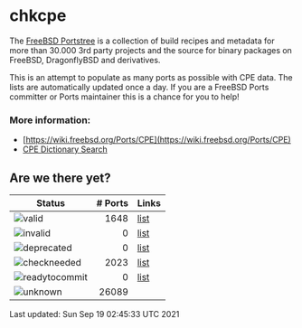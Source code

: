 # chkcpe

The [FreeBSD Portstree](https://cgit.freebsd.org/ports) is a collection of build recipes
and metadata for more than 30.000 3rd party projects and the source for binary packages on
FreeBSD, DragonflyBSD and derivatives.

This is an attempt to populate as many ports as possible with CPE data. The lists are
automatically updated once a day. If you are a FreeBSD Ports committer or Ports maintainer
this is a chance for you to help!

### More information:
* [https://wiki.freebsd.org/Ports/CPE](https://wiki.freebsd.org/Ports/CPE)
* [CPE Dictionary Search](http://web.nvd.nist.gov/view/cpe/search)


## Are we there yet?

| Status                                                              | # Ports          | Links                                                      |
| --------------------------------------------------------------------| ---------------: | ---------------------------------------------------------- |
| ![valid](https://img.shields.io/badge/valid-brightgreen)            | 1648         | [list](https://github.com/decke/chkcpe/wiki/valid)         |
| ![invalid](https://img.shields.io/badge/invalid-red)                | 0       | [list](https://github.com/decke/chkcpe/wiki/invalid)       |
| ![deprecated](https://img.shields.io/badge/deprecated-red)          | 0    | [list](https://github.com/decke/chkcpe/wiki/deprecated)    |
| ![checkneeded](https://img.shields.io/badge/checkneeded-orange)     | 2023   | [list](https://github.com/decke/chkcpe/wiki/checkneeded)   |
| ![readytocommit](https://img.shields.io/badge/readytocommit-orange) | 0 | [list](https://github.com/decke/chkcpe/wiki/readytocommit) |
| ![unknown](https://img.shields.io/badge/unknown-grey)               | 26089       | |

Last updated: Sun Sep 19 02:45:33 UTC 2021
